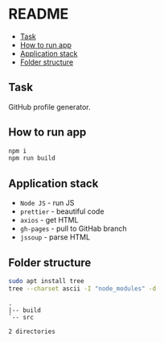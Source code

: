 # README

- [Task](#task)
- [How to run app](#how-to-run-app)
- [Application stack](#application-stack)
- [Folder structure](#folder-structure)

## Task

GitHub profile generator.

## How to run app

```bash
npm i
npm run build
```

## Application stack

- `Node JS` - run JS
- `prettier` - beautiful code
- `axios` - get HTML
- `gh-pages` - pull to GitHab branch
- `jssoup` - parse HTML

## Folder structure

```bash
sudo apt install tree
tree --charset ascii -I "node_modules" -d
```

```
.
|-- build
`-- src

2 directories
```
